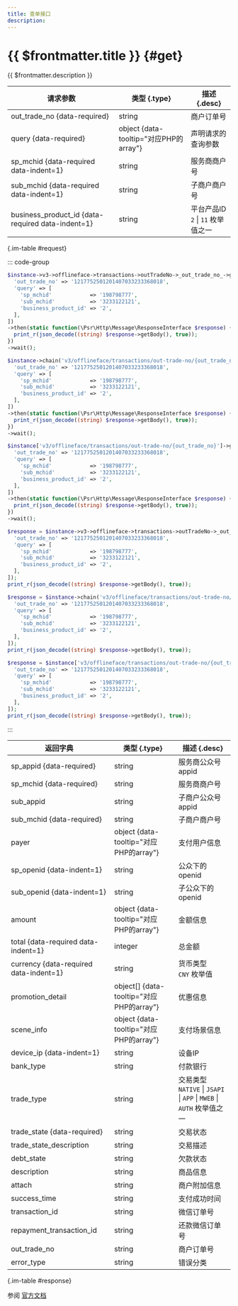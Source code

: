 ```yaml
---
title: 查单接口
description: 
---
```


# {{ $frontmatter.title }} {#get}

{{ $frontmatter.description }}

| 请求参数 | 类型 {.type} | 描述 {.desc}
| --- | --- | ---
| out_trade_no {data-required} | string | 商户订单号
| query {data-required} | object {data-tooltip="对应PHP的array"} | 声明请求的查询参数
| sp_mchid {data-required data-indent=1} | string | 服务商商户号
| sub_mchid {data-required data-indent=1} | string | 子商户商户号
| business_product_id {data-required data-indent=1} | string | 平台产品ID<br/>`2` \| `11` 枚举值之一

{.im-table #request}

::: code-group

```php [异步纯链式]
$instance->v3->offlineface->transactions->outTradeNo->_out_trade_no_->getAsync([
  'out_trade_no' => '1217752501201407033233368018',
  'query' => [
    'sp_mchid'            => '198798777',
    'sub_mchid'           => '3233122121',
    'business_product_id' => '2',
  ],
])
->then(static function(\Psr\Http\Message\ResponseInterface $response) {
  print_r(json_decode((string) $response->getBody(), true));
})
->wait();
```

```php [异步声明式]
$instance->chain('v3/offlineface/transactions/out-trade-no/{out_trade_no}')->getAsync([
  'out_trade_no' => '1217752501201407033233368018',
  'query' => [
    'sp_mchid'            => '198798777',
    'sub_mchid'           => '3233122121',
    'business_product_id' => '2',
  ],
])
->then(static function(\Psr\Http\Message\ResponseInterface $response) {
  print_r(json_decode((string) $response->getBody(), true));
})
->wait();
```

```php [异步属性式]
$instance['v3/offlineface/transactions/out-trade-no/{out_trade_no}']->getAsync([
  'out_trade_no' => '1217752501201407033233368018',
  'query' => [
    'sp_mchid'            => '198798777',
    'sub_mchid'           => '3233122121',
    'business_product_id' => '2',
  ],
])
->then(static function(\Psr\Http\Message\ResponseInterface $response) {
  print_r(json_decode((string) $response->getBody(), true));
})
->wait();
```

```php [同步纯链式]
$response = $instance->v3->offlineface->transactions->outTradeNo->_out_trade_no_->get([
  'out_trade_no' => '1217752501201407033233368018',
  'query' => [
    'sp_mchid'            => '198798777',
    'sub_mchid'           => '3233122121',
    'business_product_id' => '2',
  ],
]);
print_r(json_decode((string) $response->getBody(), true));
```

```php [同步声明式]
$response = $instance->chain('v3/offlineface/transactions/out-trade-no/{out_trade_no}')->get([
  'out_trade_no' => '1217752501201407033233368018',
  'query' => [
    'sp_mchid'            => '198798777',
    'sub_mchid'           => '3233122121',
    'business_product_id' => '2',
  ],
]);
print_r(json_decode((string) $response->getBody(), true));
```

```php [同步属性式]
$response = $instance['v3/offlineface/transactions/out-trade-no/{out_trade_no}']->get([
  'out_trade_no' => '1217752501201407033233368018',
  'query' => [
    'sp_mchid'            => '198798777',
    'sub_mchid'           => '3233122121',
    'business_product_id' => '2',
  ],
]);
print_r(json_decode((string) $response->getBody(), true));
```

:::

| 返回字典 | 类型 {.type} | 描述 {.desc}
| --- | --- | ---
| sp_appid {data-required} | string | 服务商公众号appid
| sp_mchid {data-required} | string | 服务商商户号
| sub_appid | string | 子商户公众号appid
| sub_mchid {data-required} | string | 子商户商户号
| payer | object {data-tooltip="对应PHP的array"} | 支付用户信息
| sp_openid {data-indent=1} | string | 公众下的openid
| sub_openid {data-indent=1} | string | 子公众下的openid
| amount | object {data-tooltip="对应PHP的array"} | 金额信息
| total {data-required data-indent=1} | integer | 总金额
| currency {data-required data-indent=1} | string | 货币类型<br/>`CNY` 枚举值
| promotion_detail | object[] {data-tooltip="对应PHP的array"} | 优惠信息
| scene_info | object {data-tooltip="对应PHP的array"} | 支付场景信息
| device_ip {data-indent=1} | string | 设备IP
| bank_type | string | 付款银行
| trade_type | string | 交易类型<br/>`NATIVE` \| `JSAPI` \| `APP` \| `MWEB` \| `AUTH` 枚举值之一
| trade_state {data-required} | string | 交易状态
| trade_state_description | string | 交易描述
| debt_state | string | 欠款状态
| description | string | 商品信息
| attach | string | 商户附加信息
| success_time | string | 支付成功时间
| transaction_id | string | 微信订单号
| repayment_transaction_id | string | 还款微信订单号
| out_trade_no | string | 商户订单号
| error_type | string | 错误分类

{.im-table #response}

参阅 [官方文档](https://pay.weixin.qq.com/wiki/doc/wxfacepay/develop/k12-development-guidelines.html)
